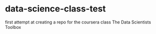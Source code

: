 data-science-class-test
=======================

first attempt at creating a repo for the coursera class The Data Scientists Toolbox
